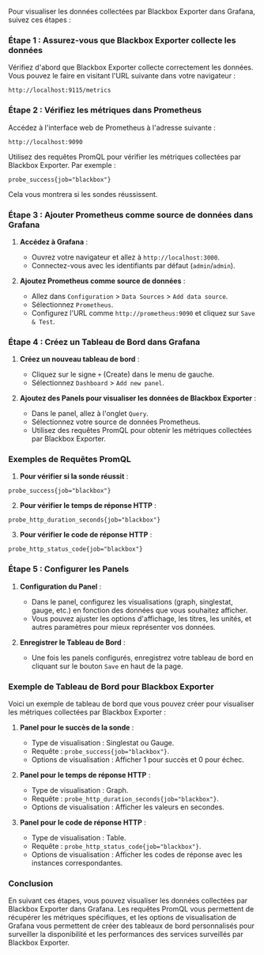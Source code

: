 Pour visualiser les données collectées par Blackbox Exporter dans Grafana, suivez ces étapes :

### Étape 1 : Assurez-vous que Blackbox Exporter collecte les données

Vérifiez d'abord que Blackbox Exporter collecte correctement les données. Vous pouvez le faire en visitant l'URL suivante dans votre navigateur :

```
http://localhost:9115/metrics
```

### Étape 2 : Vérifiez les métriques dans Prometheus

Accédez à l'interface web de Prometheus à l'adresse suivante :

```
http://localhost:9090
```

Utilisez des requêtes PromQL pour vérifier les métriques collectées par Blackbox Exporter. Par exemple :

```
probe_success{job="blackbox"}
```

Cela vous montrera si les sondes réussissent.

### Étape 3 : Ajouter Prometheus comme source de données dans Grafana

1. **Accédez à Grafana** :

   - Ouvrez votre navigateur et allez à `http://localhost:3000`.
   - Connectez-vous avec les identifiants par défaut (`admin`/`admin`).

2. **Ajoutez Prometheus comme source de données** :
   - Allez dans `Configuration` > `Data Sources` > `Add data source`.
   - Sélectionnez `Prometheus`.
   - Configurez l'URL comme `http://prometheus:9090` et cliquez sur `Save & Test`.

### Étape 4 : Créez un Tableau de Bord dans Grafana

1. **Créez un nouveau tableau de bord** :

   - Cliquez sur le signe `+` (Create) dans le menu de gauche.
   - Sélectionnez `Dashboard` > `Add new panel`.

2. **Ajoutez des Panels pour visualiser les données de Blackbox Exporter** :
   - Dans le panel, allez à l'onglet `Query`.
   - Sélectionnez votre source de données Prometheus.
   - Utilisez des requêtes PromQL pour obtenir les métriques collectées par Blackbox Exporter.

### Exemples de Requêtes PromQL

1. **Pour vérifier si la sonde réussit** :

```promql
probe_success{job="blackbox"}
```

2. **Pour vérifier le temps de réponse HTTP** :

```promql
probe_http_duration_seconds{job="blackbox"}
```

3. **Pour vérifier le code de réponse HTTP** :

```promql
probe_http_status_code{job="blackbox"}
```

### Étape 5 : Configurer les Panels

1. **Configuration du Panel** :

   - Dans le panel, configurez les visualisations (graph, singlestat, gauge, etc.) en fonction des données que vous souhaitez afficher.
   - Vous pouvez ajuster les options d'affichage, les titres, les unités, et autres paramètres pour mieux représenter vos données.

2. **Enregistrer le Tableau de Bord** :
   - Une fois les panels configurés, enregistrez votre tableau de bord en cliquant sur le bouton `Save` en haut de la page.

### Exemple de Tableau de Bord pour Blackbox Exporter

Voici un exemple de tableau de bord que vous pouvez créer pour visualiser les métriques collectées par Blackbox Exporter :

1. **Panel pour le succès de la sonde** :

   - Type de visualisation : Singlestat ou Gauge.
   - Requête : `probe_success{job="blackbox"}`.
   - Options de visualisation : Afficher 1 pour succès et 0 pour échec.

2. **Panel pour le temps de réponse HTTP** :

   - Type de visualisation : Graph.
   - Requête : `probe_http_duration_seconds{job="blackbox"}`.
   - Options de visualisation : Afficher les valeurs en secondes.

3. **Panel pour le code de réponse HTTP** :
   - Type de visualisation : Table.
   - Requête : `probe_http_status_code{job="blackbox"}`.
   - Options de visualisation : Afficher les codes de réponse avec les instances correspondantes.

### Conclusion

En suivant ces étapes, vous pouvez visualiser les données collectées par Blackbox Exporter dans Grafana. Les requêtes PromQL vous permettent de récupérer les métriques spécifiques, et les options de visualisation de Grafana vous permettent de créer des tableaux de bord personnalisés pour surveiller la disponibilité et les performances des services surveillés par Blackbox Exporter.
